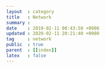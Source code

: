 ```yaml
---
layout  : category
title   : Network
summary : 
date    : 2019-02-11 00:43:50 +0900
updated : 2020-02-11 20:21:40 +0900
tag     : network
public  : true
parent  : [[index]]
latex   : false
---
```


